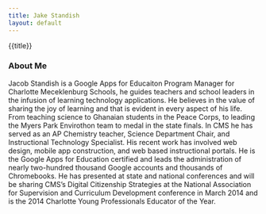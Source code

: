 ```yaml
---
title: Jake Standish
layout: default
---
```

{{title}}


<h3>About Me</h3>	

<p>Jacob Standish is a Google Apps for Educaiton Program Manager for Charlotte Meceklenburg Schools, he guides teachers and school leaders in the infusion of learning technology applications.  He believes in the value of sharing the joy of learning and that is evident in every aspect of his life.  From teaching science to Ghanaian students in the Peace Corps, to leading the Myers Park Envirothon team to medal in the state finals.  In CMS he has served as an AP Chemistry teacher, Science Department Chair, and Instructional Technology Specialist.  His recent work has involved web design, mobile app construction,  and web based instructional portals.   He is the Google Apps for Education certified and leads the administration of nearly two-hundred thousand Google accounts and thousands of Chromebooks. He has presented at state and national conferences and will be sharing CMS’s Digital Citizenship Strategies at the National Association for Supervision and Curriculum Development conference in March 2014 and is the 2014 Charlotte Young Professionals Educator of the Year.</p>

